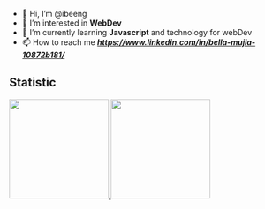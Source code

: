 - 👋 Hi, I’m @ibeeng
- 👀 I’m interested in **WebDev**
- 🌱 I’m currently learning **Javascript** and technology for webDev
- 📫 How to reach me ***https://www.linkedin.com/in/bella-mujia-10872b181/***

## Statistic
<p align="left">
<a href="https://github.com/ibeeng">
  <img height="180em" src="https://github-readme-stats-eight-theta.vercel.app/api?username=gilangadhan&show_icons=true&theme=algolia&include_all_commits=true&count_private=true"/>
  <img height="180em" src="https://github-readme-stats-eight-theta.vercel.app/api/top-langs/?username=gilangadhan&layout=compact&langs_count=8&theme=algolia"/>
</a>
</p>
